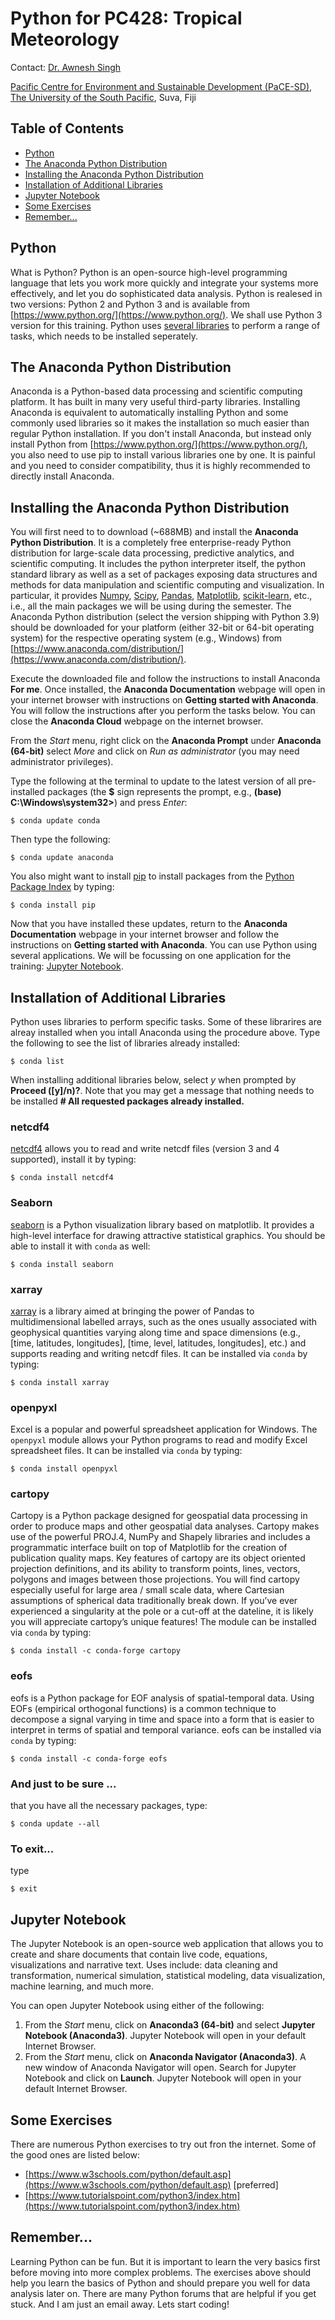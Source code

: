 # Python for PC428: Tropical Meteorology

Contact: [Dr. Awnesh Singh](mailto:awnesh.singh@usp.ac.fj)

[Pacific Centre for Environment and Sustainable Development (PaCE-SD)](http://pace.usp.ac.fj/), [The University of the South Pacific](http://www.usp.ac.fj), Suva, Fiji


## Table of Contents

- [Python](#python)
- [The Anaconda Python Distribution](#the-anaconda-python-distribution)
- [Installing the Anaconda Python Distribution](#installing-the-anaconda-Ppython-distribution)
- [Installation of Additional Libraries](#installation-of-additional-libraries)
- [Jupyter Notebook](#jupyter-notebook)
- [Some Exercises](#some-exercises)
- [Remember...](#remember)


## Python

What is Python? Python is an open-source high-level programming language that lets you work more quickly and integrate your systems more effectively, and let you do sophisticated data analysis. Python is realesed in two versions: Python 2 and Python 3 and is available from [https://www.python.org/](https://www.python.org/). We shall use Python 3 version for this training. Python uses [several libraries](https://docs.python.org/3/library/) to perform a range of tasks, which needs to be installed seperately.

## The Anaconda Python Distribution

Anaconda is a Python-based data processing and scientific computing platform. It has built in many very useful third-party libraries. Installing Anaconda is equivalent to automatically installing Python and some commonly used libraries so it makes the installation so much easier than regular Python installation. If you don't install Anaconda, but instead only install Python from [https://www.python.org/](https://www.python.org/), you also need to use pip to install various libraries one by one. It is painful and you need to consider compatibility, thus it is highly recommended to directly install Anaconda.

## Installing the Anaconda Python Distribution
You will first need to to download (~688MB) and install the **Anaconda Python Distribution**. It is a completely free enterprise-ready Python distribution for large-scale data processing, predictive analytics, and scientific computing. It includes the python interpreter itself, the python standard library as well as a set of packages exposing data structures and methods for data manipulation and scientific computing and visualization. In particular, it provides [Numpy](http://www.numpy.org/), [Scipy](http://www.scipy.org/), [Pandas](http://pandas.pydata.org/), [Matplotlib](http://matplotlib.org/), [scikit-learn](http://scikit-learn.org/stable/), etc., i.e., all the main packages we will be using during the semester. The Anaconda Python distribution (select the version shipping with Python 3.9) should be downloaded for your platform (either 32-bit or 64-bit operating system) for the respective operating system (e.g., Windows) from [https://www.anaconda.com/distribution/](https://www.anaconda.com/distribution/). 

Execute the downloaded file and follow the instructions to install Anaconda **For me**. Once installed, the **Anaconda Documentation** webpage will open in your internet browser with instructions on **Getting started with Anaconda**. You will follow the instructions after you perform the tasks below. You can close the **Anaconda Cloud** webpage on the internet browser.

From the *Start* menu, right click on the **Anaconda Prompt** under **Anaconda (64-bit)** select *More* and click on *Run as administrator* (you may need administrator privileges).

Type the following at the terminal to update to the latest version of all pre-installed packages (the **$** sign represents the prompt, e.g., **(base) C:\Windows\system32>**) and press *Enter*:

```
$ conda update conda
```

Then type the following:

```
$ conda update anaconda
```

You also might want to install [pip](https://github.com/pypa/pip) to install packages from the [Python Package Index](http://pypi.python.org/pypi) by typing:

```
$ conda install pip
```

Now that you have installed these updates, return to the **Anaconda Documentation** webpage in your internet browser and follow the instructions on **Getting started with Anaconda**. You can use Python using several applications. We will be focussing on one application for the training: [Jupyter Notebook](https://jupyter.org/).

## Installation of Additional Libraries

Python uses libraries to perform specific tasks. Some of these librarires are alreay installed when you intall Anaconda using the procedure above. Type the following to see the list of libraries already installed:

```
$ conda list
```

When installing additional libraries below, select *y* when prompted by **Proceed ([y]/n)?**. Note that you may get a message that nothing needs to be installed **# All requested packages already installed.**

### netcdf4

[netcdf4](https://github.com/Unidata/netcdf4-python) allows you to read and write netcdf files (version 3 and 4 supported), install it by typing:

```
$ conda install netcdf4
```

<!---
### libjpeg
[libjpeg](https://pypi.python.org/pypi/jpeg4py/0.1.1) is a free library with functions for handling the JPEG image data format and be installed by typing:
```
$ brew install libjpeg
```
--->

### Seaborn

[seaborn](http://web.stanford.edu/~mwaskom/software/seaborn/) is a Python visualization library based on matplotlib. It provides a high-level interface for drawing attractive statistical graphics. You should be able to install it with ```conda``` as well:

```
$ conda install seaborn
```

### xarray

[xarray](https://github.com/xarray/xarray) is a library aimed at bringing the power of Pandas to multidimensional labelled arrays, such as the ones usually associated with geophysical quantities varying along time and space dimensions (e.g., [time, latitudes, longitudes], [time, level, latitudes, longitudes], etc.) and supports reading and writing netcdf files. It can be installed via `conda` by typing:

```
$ conda install xarray
```

<!---
### wget

GNU Wget (or just Wget, formerly Geturl, also written as its package name, wget) is a computer program that retrieves content from web servers. It is part of the GNU Project. Its name derives from World Wide Web and get. It supports downloading via the HTTP, HTTPS, and FTP protocols.

```
$ conda install -c anaconda wget=2.2
```
--->

### openpyxl

Excel is a popular and powerful spreadsheet application for Windows. The `openpyxl` module allows your Python programs to read and modify Excel spreadsheet files. It can be installed via `conda` by typing:

```
$ conda install openpyxl
```

### cartopy

Cartopy is a Python package designed for geospatial data processing in order to produce maps and other geospatial data analyses. Cartopy makes use of the powerful PROJ.4, NumPy and Shapely libraries and includes a programmatic interface built on top of Matplotlib for the creation of publication quality maps. Key features of cartopy are its object oriented projection definitions, and its ability to transform points, lines, vectors, polygons and images between those projections. You will find cartopy especially useful for large area / small scale data, where Cartesian assumptions of spherical data traditionally break down. If you’ve ever experienced a singularity at the pole or a cut-off at the dateline, it is likely you will appreciate cartopy’s unique features! The module can be installed via `conda` by typing:

```
$ conda install -c conda-forge cartopy
```

### eofs

eofs is a Python package for EOF analysis of spatial-temporal data. Using EOFs (empirical orthogonal functions) is a common technique to decompose a signal varying in time and space into a form that is easier to interpret in terms of spatial and temporal variance. eofs can be installed via `conda` by typing:

```
$ conda install -c conda-forge eofs
```

### And just to be sure ...

that you have all the necessary packages, type:

```
$ conda update --all
```

### To exit...
type

```
$ exit
```

## Jupyter Notebook

The Jupyter Notebook is an open-source web application that allows you to create and share documents that contain live code, equations, visualizations and narrative text. Uses include: data cleaning and transformation, numerical simulation, statistical modeling, data visualization, machine learning, and much more. 

You can open Jupyter Notebook using either of the following:
1. From the *Start* menu, click on **Anaconda3 (64-bit)** and select **Jupyter Notebook (Anaconda3)**. Jupyter Notebook will open in your default Internet Browser.
2. From the *Start* menu, click on **Anaconda Navigator (Anaconda3)**. A new window of Anaconda Navigator will open. Search for Jupyter Notebook and click on **Launch**. Jupyter Notebook will open in your default Internet Browser.


## Some Exercises

There are numerous Python exercises to try out fron the internet. Some of the good ones are listed below:


- [https://www.w3schools.com/python/default.asp](https://www.w3schools.com/python/default.asp) [preferred]
- [https://www.tutorialspoint.com/python3/index.htm](https://www.tutorialspoint.com/python3/index.htm)


## Remember...
 
Learning Python can be fun. But it is important to learn the very basics first before moving into more complex problems. The exercises above should help you learn the basics of Python and should prepare you well for data analysis later on. There are many Python forums that are helpful if you get stuck. And I am just an email away. Lets start coding! 
